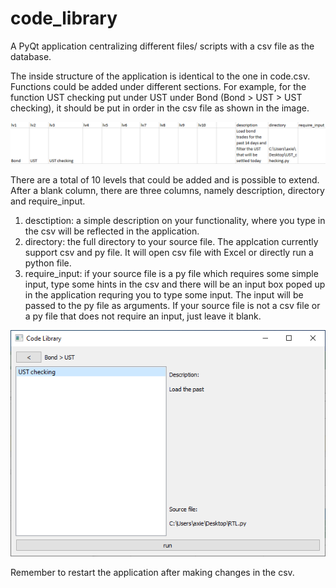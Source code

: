 # code_library
A PyQt application centralizing different files/ scripts with a csv file as the database.

The inside structure of the application is identical to the one in code.csv. Functions could be added under different sections. For example, for the function UST checking put under UST under Bond (Bond > UST > UST checking), it should be put in order in the csv file as shown in the image.

![alt text](https://github.com/alanxy/code_library/blob/master/documentation/UST_checking_csv.PNG "UST_checking_csv")

There are a total of 10 levels that could be added and is possible to extend. After a blank column, there are three columns, namely description, directory and require_input.
1. desctiption: a simple description on your functionality, where you type in the csv will be reflected in the application.
2. directory: the full directory to your source file. The applcation currently support csv and py file. It will open csv file with Excel or directly run a python file.
3. require_input: if your source file is a py file which requires some simple input, type some hints in the csv and there will be an input box poped up in the application requring you to type some input. The input will be passed to the py file as arguments. If your source file is not a csv file or a py file that does not require an input, just leave it blank.

![alt text](https://github.com/alanxy/code_library/blob/master/documentation/UST_checking_GUI.PNG "UST_checking_GUI")

Remember to restart the application after making changes in the csv.
